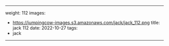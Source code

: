 
---
weight: 112
images:
- https://jumpingcow-images.s3.amazonaws.com/jack/jack_112.png
title: jack 112
date: 2022-10-27
tags:
- jack
---
